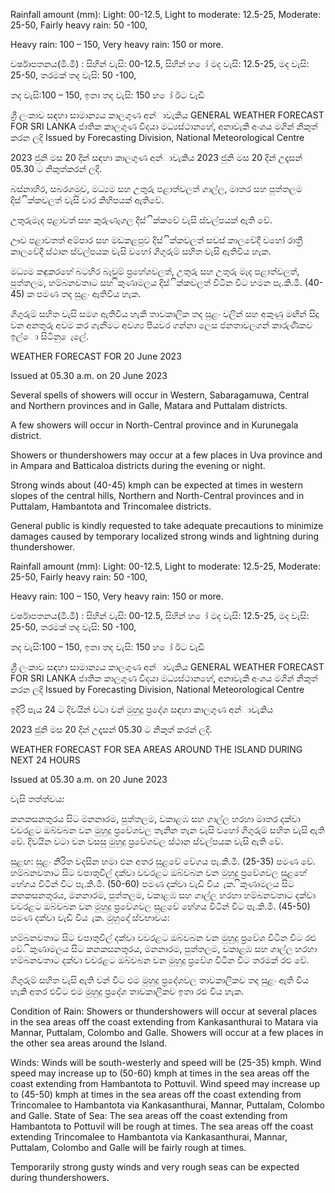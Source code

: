Rainfall amount (mm): Light: 00-12.5, Light to moderate: 12.5-25, Moderate: 25-50, Fairly heavy rain: 50 -100,

Heavy rain: 100 – 150, Very heavy rain: 150 or more.

වර්ෂාපතනය(මි.මී) : සිහින් වැසි: 00-12.5, සිහින් හ ෝ මද වැසි: 12.5-25, මද වැසි: 25-50, තරමක් තද වැසි: 50 -100,

තද වැසි:100 – 150, ඉතා තද වැසි: 150 හ ෝ ඊට වැඩි

ශ්‍රී ලංකාව සඳහා සාමාන්‍යය කාලගුණ අන්‍ාවැකිය GENERAL WEATHER FORECAST FOR SRI LANKA ජාතික කාලගුණ විදයා මධ්‍යස්ථානහේ, අනාවැකි අංශය මගින් නිකුත් කරන ලදි Issued by Forecasting Division, National Meteorological Centre

2023 ජුනි මස 20 දින්‍ සඳහා කාලගුණ අන්‍ාවැකිය 2023 ජුනි මස 20 දින්‍ උදෑසන්‍ 05.30 ට නිකුත්කරන්‍ ලදි.

බස්නාහිර, සබරගමුව, මධ්‍යම සහ උතුරු පළාත්වලත් ගාල්ල, මාතර සහ පුත්තලම දිස්ික්කවලත් වැසි වාර කිහිපයක් ඇතිවේ.

උතුරුමැද පළාවත් සහ කුරුණෑගල දිස්ික්කවේ වැසි ස්වල්පයක් ඇති වේ.

ඌව පළාවතත් අම්පාර සහ මඩකළපුව දිස්ික්කවලත් සවස් කාලවේදී වහෝ රාත්‍රී කාලවේදී ස්ථාන ස්වල්පයක වැසි වහෝ ගිගුරුම් සහිත වැසි ඇතිවිය හැක.

මධ්‍යම කඳුකරහේ බටහිර බෑවුම් ප්‍රහේශවලත්, උතුරු සහ උතුරු මැද පළාත්වලත්, පුත්තලම, හම්බනවතාට සහ ිකුණාමලය දිස්ික්කවලත් විටින විට හමන පැ.කි.මී. (40-45) ක පමණ තද සුළං ඇතිවිය හැක.

ගිගුරුම් සහිත වැසි සමග ඇතිවිය හැකි තාවකාලික තද සුළං වලින් සහ අකුණු මඟින් සිදු වන අනතුරු අවම කර ගැනීමට අවශ්‍ය පියවර ගන්නා ලෙස ජනතාවලගන් කාරුණිකව ඉල්ො සිටිනු ෙැලේ.

WEATHER FORECAST FOR 20 June 2023

Issued at 05.30 a.m. on 20 June 2023

Several spells of showers will occur in Western, Sabaragamuwa, Central and Northern provinces and in Galle, Matara and Puttalam districts.

A few showers will occur in North-Central province and in Kurunegala district.

Showers or thundershowers may occur at a few places in Uva province and in Ampara and Batticaloa districts during the evening or night.

Strong winds about (40-45) kmph can be expected at times in western slopes of the central hills, Northern and North-Central provinces and in Puttalam, Hambantota and Trincomalee districts.

General public is kindly requested to take adequate precautions to minimize damages caused by temporary localized strong winds and lightning during thundershower.

Rainfall amount (mm): Light: 00-12.5, Light to moderate: 12.5-25, Moderate: 25-50, Fairly heavy rain: 50 -100,

Heavy rain: 100 – 150, Very heavy rain: 150 or more.

වර්ෂාපතනය(මි.මී) : සිහින් වැසි: 00-12.5, සිහින් හ ෝ මද වැසි: 12.5-25, මද වැසි: 25-50, තරමක් තද වැසි: 50 -100,

තද වැසි:100 – 150, ඉතා තද වැසි: 150 හ ෝ ඊට වැඩි

ශ්‍රී ලංකාව සඳහා සාමාන්‍යය කාලගුණ අන්‍ාවැකිය GENERAL WEATHER FORECAST FOR SRI LANKA ජාතික කාලගුණ විදයා මධ්‍යස්ථානහේ, අනාවැකි අංශය මගින් නිකුත් කරන ලදි Issued by Forecasting Division, National Meteorological Centre

ඉදිරි පැය 24 ට දිවයින්‍ වටා වන්‍ මුහුදු ප්‍රදේශ සඳහා කාලගුණ අන්‍ාවැකිය

2023 ජුනි මස 20 දින්‍ උදෑසන්‍ 05.30 ට නිකුත් කරන්‍ ලදි.

WEATHER FORECAST FOR SEA AREAS AROUND THE ISLAND DURING NEXT 24 HOURS

Issued at 05.30 a.m. on 20 June 2023

වැසි තත්ත්වය:

කනකසනතුරය සිට මනනාරම, පුත්තලම, වකාළඹ සහ ගාල්ල හරහා මාතර දක්වා වවරළට ඔබ්වබන වන මුහුදු ප්‍රවේශවල තැනින තැන වැසි වහෝ ගිගුරුම් සහිත වැසි ඇති වේ. දිවයින වටා වන වසසු මුහුදු ප්‍රවේශවල ස්ථාන ස්වල්පයක වැසි ඇති වේ.

සුළඟ: සුළං නිරිත වදසින හමා එන අතර සුළවේ වේගය පැ.කි.මී. (25-35) පමණ වේ. හම්බනවතාට සිට වපාතුවිල් දක්වා වවරළට ඔබ්වබන වන මුහුදු ප්‍රවේශවල සුළහේ හේගය විටින් විට පැ.කි.මී. (50-60) පමණ දක්වා වැඩි විය ැක. ිකුණාමලය සිට කනකසනතුරය, මනනාරම, පුත්තලම, වකාළඹ සහ ගාල්ල හරහා හම්බනවතාට දක්වා වවරළට ඔබ්වබන වන මුහුදු ප්‍රවේශවල සුළවේ හේගය විටින් විට පැ.කි.මී. (45-50) පමණ දක්වා වැඩි විය ැක. මුහුදේ ස්වභාවය:

හම්බනවතාට සිට වපාතුවිල් දක්වා වවරළට ඔබ්වබන වන මුහුදු ප්‍රවේශ විටින විට රළු වේ. ිකුණාමලය සිට කනකසනතුරය, මනනාරම, පුත්තලම, වකාළඹ සහ ගාල්ල හරහා හම්බනවතාට දක්වා වවරළට ඔබ්වබන වන මුහුදු ප්‍රවේශ විටින විට තරමක් රළු වේ.

ගිගුරුම් සහිත වැසි ඇති වන්‍ විට එම මුහුදු ප්‍රදේශවල තාවකාලිකව තද සුළං ඇති විය හැකි අතර එවිට එම මුහුදු ප්‍රදේශ තාවකාලිකව ඉතා රළු විය හැක.

Condition of Rain: Showers or thundershowers will occur at several places in the sea areas off the coast extending from Kankasanthurai to Matara via Mannar, Puttalam, Colombo and Galle. Showers will occur at a few places in the other sea areas around the Island.

Winds: Winds will be south-westerly and speed will be (25-35) kmph. Wind speed may increase up to (50-60) kmph at times in the sea areas off the coast extending from Hambantota to Pottuvil. Wind speed may increase up to (45-50) kmph at times in the sea areas off the coast extending from Trincomalee to Hambantota via Kankasanthurai, Mannar, Puttalam, Colombo and Galle. State of Sea: The sea areas off the coast extending from Hambantota to Pottuvil will be rough at times. The sea areas off the coast extending Trincomalee to Hambantota via Kankasanthurai, Mannar, Puttalam, Colombo and Galle will be fairly rough at times.

Temporarily strong gusty winds and very rough seas can be expected during thundershowers.